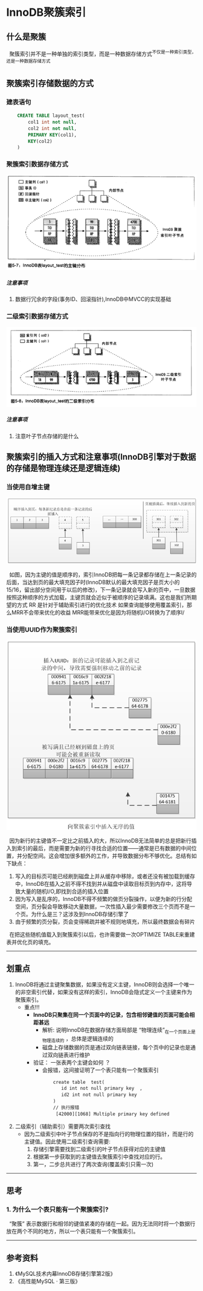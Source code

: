 # InnoDB聚簇索引
## 什么是聚簇
&nbsp;&nbsp;聚簇索引并不是一种单独的索引类型，而是一种数据存储方式<sup>不仅是一种索引类型，还是一种数据存储方式</sup>

## 聚簇索引存储数据的方式
### 建表语句
```sql
    CREATE TABLE layout_test(
        col1 int not null,
        col2 int not null,
        PRIMARY KEY(col1),
        KEY(col2)
    )
```
### 聚簇索引数据存储方式
<img src="./pics/mysql-innodb-save-001.png"/>

##### 注意事项
1. 数据行冗余的字段(事务ID、回滚指针),InnoDB中MVCC的实现基础

### 二级索引数据存储方式
<img src="./pics/mysql-innodb-sec-index.png">

##### 注意事项
1. 注意叶子节点存储的是什么

## 聚簇索引的插入方式和注意事项(InnoDB引擎对于数据的存储是物理连续还是逻辑连续)
### 当使用自增主键
<img src="./pics/mysql_jucu_insert.png"/>

&nbsp;&nbsp;如图，因为主键的值是顺序的，索引InnoDB把每一条记录都存储在上一条记录的后面，当达到页的最大填充因子时(InnoDB默认的最大填充因子是页大小的15/16，留出部分空间用于以后的修改)，下一条记录就会写入新的页中，一旦数据按照这种顺序的方式加载，主键页就会近似于被顺序的记录填满。这也是我们所期望的方式
RR 是针对于辅助索引进行的优化技术
如果查询能够使用覆盖索引，那么MRR不会带来优化的收益
MRR能带来优化是因为将随机I/O转换为了顺序I/
### 当使用UUID作为聚簇索引
<img src="./pics/mysql_jucu_insert_uuid.png"/>

&nbsp;&nbsp;因为新行的主键值不一定比之前插入的大，所以InnoDB无法简单的总是把新行插入到索引的最后，而是需要为新的行寻找合适的位置——通常是已有数据的中间位置，并分配空间。这会增加很多额外的工作，并导致数据分布不够优化。总结有如下缺点：
1. 写入的目标页可能已经刷到磁盘上并从缓存中移除，或者还没有被加载到缓存中，InnoDB在插入之前不得不找到并从磁盘中读取目标页到内存中，这将导致大量的随机I/O,即找到合适的插入位置
2. 因为写入是乱序的，InnoDB不得不频繁的做页分裂操作，以便为新的行分配空间，页分裂会导致移动大量数据，一次性插入最少需要修改三个页而不是一个页。为什么是三？这涉及到InnoDB存储引擎了
3. 由于频繁的页分裂，页会变得稀疏并被不规则地填充，所以最终数据会有碎片

&nbsp;&nbsp;在把这些随机值载入到聚簇索引以后，也许需要做一次OPTIMIZE TABLE来重建表并优化页的填充。

---
## 划重点
1. InnoDB将通过主键聚集数据，如果没有定义主键，InnoDB则会选择一个唯一的非空索引代替，如果没有这样的索引，InnoDB会隐式定义一个主键来作为聚簇索引。
    - 重点!!!
        + **InnoDB只聚集在同一个页面中的记录，包含相邻键值的页面可能会相距甚远**
           - 解析: 说明InnoDB在数据存储方面局部是 “物理连续”<sub>在一个页面上是物理连续的</sub> ，总体是逻辑连续的
           - 磁盘上存储数据的页是通过双向链表链接，每个页中的记录也是通过双向链表进行维护
        + 验证： 一张表两个主键会如何 ？
           - 会报错，这间接证明了一个表只能有一个聚簇索引
              ```txt
                  create table  test(
                     id int not null primary key  ,
                     id2 int not null primary key 
                  )
                  // 执行报错
                   [42000][1068] Multiple primary key defined
              ```
2. 二级索引（辅助索引）需要两次索引查找
    - 因为二级索引中叶子节点保存的不是指向行的物理位置的指针，而是行的主键值。因此使用二级索引查询需要:
        1. 存储引擎需要找到二级索引的叶子节点获得对应的主键值
        2. 根据第一步获取到的主键值去聚簇索引中查找对应的行。
        3. 第一，二步总共进行了两次查询(覆盖索引只需一次)

---
## 思考
### 1. 为什么一个表只能有一个聚簇索引?
&nbsp;&nbsp;“聚簇” 表示数据行和相邻的键值紧凑的存储在一起。因为无法同时将一个数据行放在两个不同的地方，所以一个表只能有一个聚簇索引。

---
## 参考资料
1. 《MySQL技术内幕InnoDB存储引擎第2版》
2. 《高性能MySQL · 第三版》